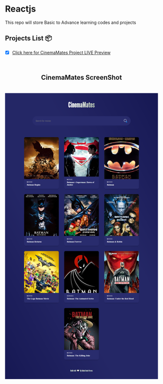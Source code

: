 # Reactjs
This repo will store Basic to Advance learning codes and projects


## Projects List 📦

- [x] [Click here for CinemaMates Project LIVE Preview](https://cinemamates.netlify.app/)

<br>
<h2 align="center"> CinemaMates ScreenShot </h2>
<h1 align="center">
<img src="preview/CinemaMates.png" width="620"/>
</h1>